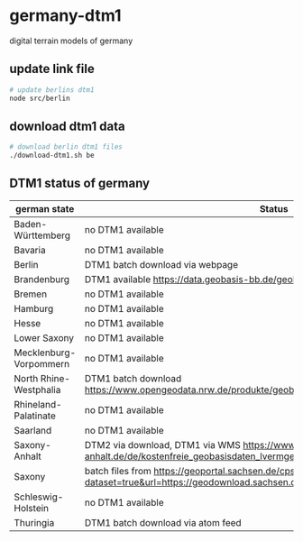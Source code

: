 # germany-dtm1
digital terrain models of germany


## update link file
```bash
# update berlins dtm1
node src/berlin
```

## download dtm1 data
```bash
# download berlin dtm1 files
./download-dtm1.sh be
```

## DTM1 status of germany
german state | Status
------------ | -------------
Baden-Württemberg | no DTM1 available
Bavaria | no DTM1 available
Berlin | DTM1 batch download via webpage
Brandenburg | DTM1 available https://data.geobasis-bb.de/geobasis/daten/dgm/xyz/
Bremen | no DTM1 available
Hamburg | no DTM1 available
Hesse | no DTM1 available
Lower Saxony | no DTM1 available
Mecklenburg-Vorpommern | no DTM1 available
North Rhine-Westphalia | DTM1 batch download https://www.opengeodata.nrw.de/produkte/geobasis/hm/dgm1_xyz/dgm1_xyz/
Rhineland-Palatinate | no DTM1 available
Saarland | no DTM1 available
Saxony-Anhalt | DTM2 via download, DTM1 via WMS https://www.lvermgeo.sachsen-anhalt.de/de/kostenfreie_geobasisdaten_lvermgeo.html#dgm
Saxony | batch files from https://geoportal.sachsen.de/cps/feed-viewer.html?dataset=true&url=https://geodownload.sachsen.de/inspire/el_atom/Dataset_el_dgm1.xml
Schleswig-Holstein | no DTM1 available
Thuringia | DTM1 batch download via atom feed
